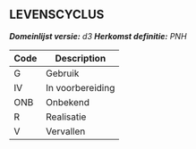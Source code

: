 ## LEVENSCYCLUS

*__Domeinlijst versie:__ d3*
*__Herkomst definitie:__ PNH*

|__Code__ |__Description__	|
|	---	|	---	|
| G | Gebruik |
| IV | In voorbereiding |
| ONB | Onbekend |
| R | Realisatie |
| V | Vervallen |
